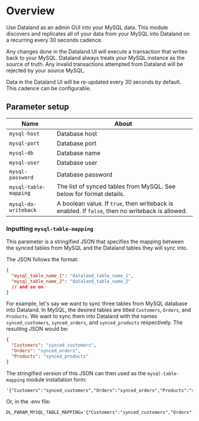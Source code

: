 # Overview

Use Dataland as an admin GUI into your MySQL data. This module discovers and replicates all of your data from your MySQL into Dataland on a recurring every 30 seconds cadence.

Any changes done in the Dataland UI will execute a transaction that writes back to your MySQL. Dataland always treats your MySQL instance as the source of truth. Any invalid transactions attempted from Dataland will be rejected by your source MySQL.

Data in the Dataland UI will be re-updated every 30 seconds by default. This cadence can be configurable.

## Parameter setup

| Name                  | About                                                                                            |
| --------------------- | ------------------------------------------------------------------------------------------------ |
| `mysql-host`          | Database host                                                                                    |
| `mysql-port`          | Database port                                                                                    |
| `mysql-db`            | Database name                                                                                    |
| `mysql-user`          | Database user                                                                                    |
| `mysql-password`      | Database password                                                                                |
| `mysql-table-mapping` | The list of synced tables from MySQL. See below for format details.                              |
| `mysql-do-writeback`  | A boolean value. If `true`, then writeback is enabled. If `false`, then no writeback is allowed. |

### Inputting `mysql-table-mapping`

This parameter is a stringified JSON that specifies the mapping between the synced tables from MySQL and the Dataland tables they will sync into.

The JSON follows the format:

```json
{
  "mysql_table_name_1": "dataland_table_name_1",
  "mysql_table_name_2": "dataland_table_name_2"
  // and so on
}
```

For example, let's say we want to sync three tables from MySQL database into Dataland. In MySQL, the desired tables are titled `Customers`, `Orders`, and `Products`. We want to sync them into Dataland with the names `synced_customers`, `synced_orders`, and `synced_products` respectively. The resulting JSON would be:

```json
{
  "Customers": "synced_customers",
  "Orders": "synced_orders",
  "Products": "synced_products"
}
```

The stringified version of this JSON can then used as the `mysql-table-mapping` module installation form:

```
'{"Customers":"synced_customers","Orders":"synced_orders","Products":"synced_products"}'
```

Or, in the .env file:

```env
DL_PARAM_MYSQL_TABLE_MAPPING='{"Customers":"synced_customers","Orders":"synced_orders","Products":"synced_products"}'
```
